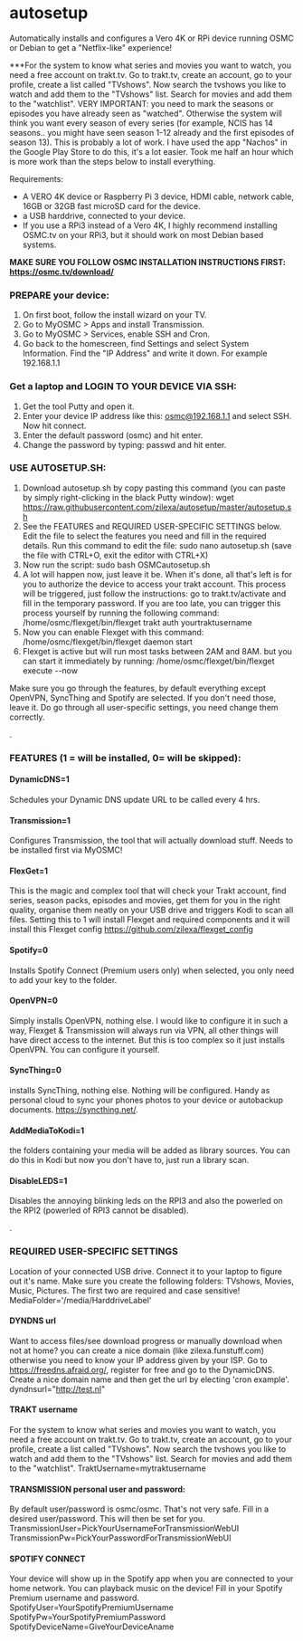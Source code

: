 # autosetup
Automatically installs and configures a Vero 4K or RPi device running OSMC or Debian to get a "Netflix-like" experience!

***For the system to know what series and movies you want to watch, you need a free account on trakt.tv. Go to trakt.tv, create an account, go to your profile, create a list called "TVshows".  Now search the tvshows you like to watch and add them to the "TVshows" list. 
Search for movies and add them to the "watchlist".
VERY IMPORTANT: you need to mark the seasons or episodes you have already seen as "watched". Otherwise the system will think you want every season of every series (for example, NCIS has 14 seasons.. you might have seen season 1-12 already and the first episodes of season 13).
This is probably a lot of work. I have used the app "Nachos" in the Google Play Store to do this, it's a lot easier. Took me half an hour which is more work than the steps below to install everything.

Requirements:
- A VERO 4K device or Raspberry Pi 3 device, HDMI cable, network cable, 16GB or 32GB fast microSD card for the device.
- a USB harddrive, connected to your device. 
- If you use a RPi3 instead of a Vero 4K, I highly recommend installing OSMC.tv on your RPi3, but it should work on most Debian based systems. 


**MAKE SURE YOU FOLLOW OSMC INSTALLATION INSTRUCTIONS FIRST: https://osmc.tv/download/**

### PREPARE your device:
1. On first boot, follow the install wizard on your TV.
2. Go to MyOSMC > Apps and install Transmission.
3. Go to MyOSMC > Services, enable SSH and Cron.
4. Go back to the homescreen, find Settings and select System Information. Find the "IP Address" and write it down. For example 192.168.1.1

### Get a laptop and LOGIN TO YOUR DEVICE VIA SSH:
1. Get the tool Putty and open it. 
2. Enter your device IP address like this: osmc@192.168.1.1 and select SSH. Now hit connect.
3. Enter the default password (osmc) and hit enter. 
4. Change the password by typing: passwd and hit enter.

### USE AUTOSETUP.SH:
1. Download autosetup.sh by copy pasting this command (you can paste by simply right-clicking in the black Putty window):
wget https://raw.githubusercontent.com/zilexa/autosetup/master/autosetup.sh
2. See the FEATURES and REQUIRED USER-SPECIFIC SETTINGS below. Edit the file to select the features you need and fill in the required details. Run this command to edit the file:
sudo nano autosetup.sh
(save the file with CTRL+O, exit the editor with CTRL+X)
3. Now run the script:
sudo bash OSMCautosetup.sh
4. A lot will happen now, just leave it be. When it's done, all that's left is for you to authorize the device to access your trakt account. This process will be triggered, just follow the instructions: go to trakt.tv/activate and fill in the temporary password. If you are too late, you can trigger this process yourself by running the following command:
/home/osmc/flexget/bin/flexget trakt auth yourtraktusername
5. Now you can enable Flexget with this command:
/home/osmc/flexget/bin/flexget daemon start
6. Flexget is active but will run most tasks between 2AM and 8AM. but you can start it immediately by running:
/home/osmc/flexget/bin/flexget execute --now


Make sure you go through the features, by default everything except OpenVPN, SyncThing and Spotify are selected. If you don't need those, leave it. Do go through all user-specific settings, you need change them correctly.


.
### FEATURES (1 = will be installed, 0= will be skipped):

#### DynamicDNS=1 
Schedules your Dynamic DNS update URL to be called every 4 hrs.
#### Transmission=1 
Configures Transmission, the tool that will actually download stuff. Needs to be installed first via MyOSMC!
#### FlexGet=1 
This is the magic and complex tool that will check your Trakt account, find series, season packs, episodes and movies, get them for you in the right quality, organise them neatly on your USB drive and triggers Kodi to scan all files. Setting this to 1 will install Flexget and required components and it will install this Flexget config https://github.com/zilexa/flexget_config
#### Spotify=0
Installs Spotify Connect (Premium users only) when selected, you only need to add your key to the folder.
#### OpenVPN=0 
Simply installs OpenVPN, nothing else. I would like to configure it in such a way, Flexget & Transmission will always run via VPN, all other things will have direct access to the internet. But this is too complex so it just installs OpenVPN. You can configure it yourself.
#### SyncThing=0 
installs SyncThing, nothing else. Nothing will be configured. Handy as personal cloud to sync your phones photos to your device or autobackup documents. https://syncthing.net/. 
#### AddMediaToKodi=1 
the folders containing your media will be added as library sources. You can do this in Kodi but now you don't have to, just run a library scan. 
#### DisableLEDS=1 
Disables the annoying blinking leds on the RPI3 and also the powerled on the RPI2 (powerled of RPI3 cannot be disabled). 

.
### REQUIRED USER-SPECIFIC SETTINGS
Location of your connected USB drive. Connect it to your laptop to figure out it's name. Make sure you create the following folders: TVshows, Movies, Music, Pictures. The first two are required and case sensitive!
MediaFolder='/media/HarddriveLabel' 

#### DYNDNS url
Want to access files/see download progress or manually download when not at home? you can create a nice domain (like zilexa.funstuff.com) otherwise you need to know your IP address given by your ISP. Go to https://freedns.afraid.org/, register for free and go to the  DynamicDNS. Create a nice domain name and then get the url by electing 'cron example'. 
dyndnsurl="http://test.nl" 

#### TRAKT username
For the system to know what series and movies you want to watch, you need a free account on trakt.tv. Go to trakt.tv, create an account, go to your profile, create a list called "TVshows". 
Now search the tvshows you like to watch and add them to the "TVshows" list. 
Search for movies and add them to the "watchlist".
TraktUsername=mytraktusername

#### TRANSMISSION personal user and password: 
By default user/password is osmc/osmc. That's not very safe. Fill in a desired user/password. This will then be set for you.
TransmissionUser=PickYourUsernameForTransmissionWebUI
TransmissionPw=PickYourPasswordForTransmissionWebUI

#### SPOTIFY CONNECT
Your device will show up in the Spotify app when you are connected to your home network. You can playback music on the device!
Fill in your Spotify Premium username and password. 
SpotifyUser=YourSpotifyPremiumUsername
SpotifyPw=YourSpotifyPremiumPassword
SpotifyDeviceName=GiveYourDeviceAname

